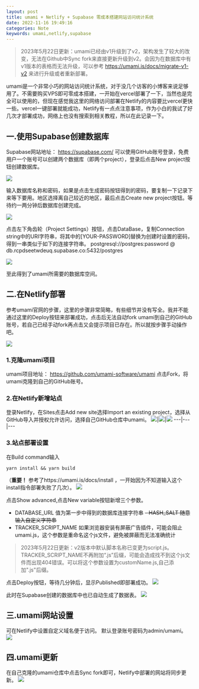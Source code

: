 ```yaml
---
layout: post
title: umami + Netlify + Supabase 零成本搭建网站访问统计系统
date: 2022-11-16 19:49:16
categories: Note
keywords: umami,netlify,supabase
---
```

> 2023年5月22日更新：umami已经由v1升级到了v2，架构发生了较大的改变，无法在Github中Sync fork来直接更新升级到v2。会因为在数据库中有v1版本的表格而无法升级，可以参考 https://umami.is/docs/migrate-v1-v2 来进行升级或者重新部署。

umami是一个非常小巧的网站访问统计系统，对于没几个访客的小博客来说足够用了。不需要购买VPS即可零成本搭建，一开始在vercel部署了一下，当然也是完全可以使用的，但现在感觉我这里的网络访问部署在Netlify的内容要比vercel更快一些。vercel一键部署就能成功，Netlify有一点点注意事项，作为小白的我试了好几次才部署成功，网络上也没有搜索到相关教程，所以在此记录一下。

## 一.使用Supabase创建数据库
Supabase网站地址： https://supabase.com/
可以使用GitHub账号登录，免费用户一个账号可以创建两个数据库（即两个project），登录后点击New project按钮创建数据库。

![](https://ucarecdn.com/f4ebc8d2-2bdd-4b24-8573-fd6f73fb01d9/2001.webp)

输入数据库名称和密码，如果是点击生成密码按钮得到的密码，要复制一下记录下来等下要用。地区选择离自己较近的地区，最后点击Create new project按钮。等待约一两分钟后数据库创建完成。

![](https://ucarecdn.com/caca6c41-0cfc-49e0-9ee9-26737fcacd9a/2002.webp)

点击左下角齿轮（Project Settings）按钮，点击DataBase，复制Connection string中的URI字符串，将其中的[YOUR-PASSWORD]替换为创建时设置的密码，得到一串类似于如下的连接字符串。
postgresql://postgres:password @ db.rcpdseetwdeuq.supabase.co:5432/postgres

![](https://ucarecdn.com/15a5acd1-3579-4133-86fd-529ee98cabda/2003.webp)

至此得到了umami所需要的数据库空间。

## 二.在Netlify部署
参考umami官网的步骤，这里的步骤非常简略，有些细节并没有写全。我并不能通过这里的Deploy按钮来部署成功，点击后无法自动fork umami到自己的GitHub账号，若自己已经手动fork再点击又会提示项目已存在。所以就按步骤手动操作吧。

![](https://ucarecdn.com/82fc6b84-8545-4a5f-b2ca-0f257261b076/2004.webp)

### 1.克隆umami项目
umami项目地址： https://github.com/umami-software/umami
点击Fork，将umami克隆到自己的GitHub账号。

### 2.在Netlify新增站点
登录Netlify，在Sites点击Add new site选择Import an existing project，选择从GitHub导入并授权允许访问，选择自己GitHub仓库中umami。
![](https://ucarecdn.com/76509569-6f57-46ed-b014-c56d711e34b9/2005.webp)|![](https://ucarecdn.com/2de1c6cb-becc-404e-844a-93531ac38e97/2006.webp)|![](https://ucarecdn.com/ed12504b-b54c-44c2-8476-6dd972e4e9f2/2007.webp)
---|---|---

### 3.站点部署设置
在Build command输入
```
yarn install && yarn build
```
（**重要！** 参考了https://umami.is/docs/install ，一开始因为不知道输入这个install指令部署失败了几次）。
![](https://ucarecdn.com/1af6b857-e1e4-46b9-8d0d-5167f75033a8/2008.webp)

点击Show advanced,点击New variable按钮新增三个参数。
- DATABASE_URL	值为第一步中得到的数据库连接字符串
~~- HASH_SALT		随意输入自定义字符串~~
- TRACKER_SCRIPT_NAME		如果浏览器安装有屏蔽广告插件，可能会阻止umami.js，这个参数是重命名这个js文件，避免被屏蔽而无法准确统计
> 2023年5月22日更新：v2版本中默认脚本名称已变更为script.js。TRACKER_SCRIPT_NAME不再附加“.js”后缀，可能会造成找不到这个js文件而出现404错误。可以将这个参数设置为customName.js,自己添加".js"后缀。

点击Deploy按钮，等待几分钟后，显示Published即部署成功。
![](https://ucarecdn.com/c1caeddc-c682-4e85-8ede-62d03bf2d587/2009.webp)

此时在Supabase创建的数据库中也已自动生成了数据表。
![](https://ucarecdn.com/f5d219ca-531d-472e-98fa-943f41c1068a/2010.webp)

## 三.umami网站设置
可在Netlify中设置自定义域名便于访问。
默认登录账号密码为admin/umami。
![](https://ucarecdn.com/e000eb20-a858-471a-ba6e-e3d2b71f9334/2011.webp)

## 四.umami更新
在自己克隆的umami仓库中点击Sync fork即可，Netlify中部署的网站将同步更新。
![](https://ucarecdn.com/ec4a2256-88a1-4217-95fe-d4a951d30563/2013.webp)